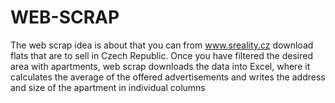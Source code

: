# WEB-SCRAP

The web scrap idea is about that you can from www.sreality.cz download flats that are to sell in Czech Republic. 
Once you have filtered the desired area with apartments, web scrap downloads the data into Excel, where it calculates the average of the offered advertisements and
writes the address and size of the apartment in individual columns
